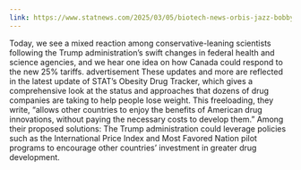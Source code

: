 ```yaml
---
link: https://www.statnews.com/2025/03/05/biotech-news-orbis-jazz-bobby-jindal-bioage-chimerix-trump-drug-patent-the-readout/
---
```


Today, we see a mixed reaction among conservative-leaning scientists following the Trump administration’s swift changes in federal health and science agencies, and we hear one idea on how Canada could respond to the new 25% tariffs. advertisement These updates and more are reflected in the latest update of STAT’s Obesity Drug Tracker, which gives a comprehensive look at the status and approaches that dozens of drug companies are taking to help people lose weight. This freeloading, they write, “allows other countries to enjoy the benefits of American drug innovations, without paying the necessary costs to develop them.” Among their proposed solutions: The Trump administration could leverage policies such as the International Price Index and Most Favored Nation pilot programs to encourage other countries’ investment in greater drug development.